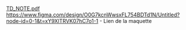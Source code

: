 [TD_NOTE.pdf](https://github.com/user-attachments/files/15778965/TD_NOTE.pdf)
https://www.figma.com/design/O0G7kcnWwsxFL754BDTd1N/Untitled?node-id=0-1&t=xY9XlTRVK07hC7o1-1 - Lien de la maquette 
